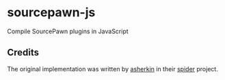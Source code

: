 # sourcepawn-js
Compile SourcePawn plugins in JavaScript

## Credits
The original implementation was written by [asherkin](https://github.com/asherkin/spider/) in their [spider](https://github.com/asherkin/spider) project.
